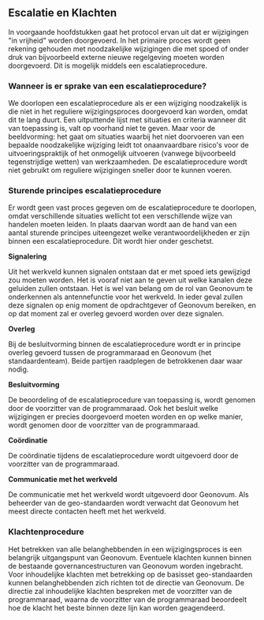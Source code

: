 ## Escalatie en Klachten


In voorgaande hoofdstukken gaat het protocol ervan uit dat er wijzigingen "in vrijheid" worden doorgevoerd. In het primaire proces wordt geen rekening gehouden met noodzakelijke wijzigingen die met spoed of onder druk van bijvoorbeeld externe nieuwe regelgeving moeten worden doorgevoerd. Dit is mogelijk middels een escalatieprocedure. 

###	Wanneer is er sprake van een escalatieprocedure?

We doorlopen een escalatieprocedure als er een wijziging noodzakelijk is die niet in het reguliere wijzigingsproces doorgevoerd kan worden, omdat dit te lang duurt. Een uitputtende lijst met situaties en criteria wanneer dit van toepassing is, valt op voorhand niet te geven. Maar voor de beeldvorming: het gaat om situaties waarbij het niet doorvoeren van een bepaalde noodzakelijke wijziging leidt tot onaanvaardbare risico's voor de uitvoeringspraktijk of het onmogelijk uitvoeren (vanwege bijvoorbeeld tegenstrijdige wetten) van werkzaamheden. 
De escalatieprocedure wordt niet gebruikt om reguliere wijzigingen sneller door te kunnen voeren.

###	Sturende principes escalatieprocedure

Er wordt geen vast proces gegeven om de escalatieprocedure te doorlopen, omdat verschillende situaties wellicht tot een verschillende wijze van handelen moeten leiden. In plaats daarvan wordt aan de hand van een aantal sturende principes uiteengezet welke verantwoordelijkheden er zijn binnen een escalatieprocedure. Dit wordt hier onder geschetst.

**Signalering**

Uit het werkveld kunnen signalen ontstaan dat er met spoed iets gewijzigd zou moeten worden. Het is vooraf niet aan te geven uit welke kanalen deze geluiden zullen ontstaan. Het is wel van belang om de rol van Geonovum te onderkennen als antennefunctie voor het werkveld. In ieder geval zullen deze signalen op enig moment de opdrachtgever of Geonovum bereiken, en op dat moment zal er overleg gevoerd worden over deze signalen. 

**Overleg**

Bij de besluitvorming binnen de escalatieprocedure wordt er in principe overleg gevoerd tussen de programmaraad en Geonovum (het standaardenteam). Beide partijen raadplegen de betrokkenen daar waar nodig.

**Besluitvorming**

De beoordeling of de escalatieprocedure van toepassing is, wordt genomen door de voorzitter van de programmaraad. Ook het besluit welke wijzigingen er precies doorgevoerd moeten worden en op welke manier, wordt genomen door de voorzitter van de programmaraad.

**Coördinatie**

De coördinatie tijdens de escalatieprocedure wordt uitgevoerd door de voorzitter van de programmaraad. 

**Communicatie met het werkveld**

De communicatie met het werkveld wordt uitgevoerd door Geonovum. Als beheerder van de geo-standaarden wordt verwacht dat Geonovum het meest directe contacten heeft met het werkveld.

### Klachtenprocedure

Het betrekken van alle belanghebbenden in een wijzigingsproces is een belangrijk uitgangspunt van Geonovum. Eventuele klachten kunnen binnen de bestaande governancestructuren van Geonovum worden ingebracht. Voor inhoudelijke klachten met betrekking op de basisset geo-standaarden kunnen belanghebbenden zich richten tot de directie van Geonovum. De directie zal inhoudelijke klachten bespreken met de voorzitter van de programmaraad, waarna de voorzitter van de programmaraad beoordeelt hoe de klacht het beste binnen deze lijn kan worden geagendeerd. 


